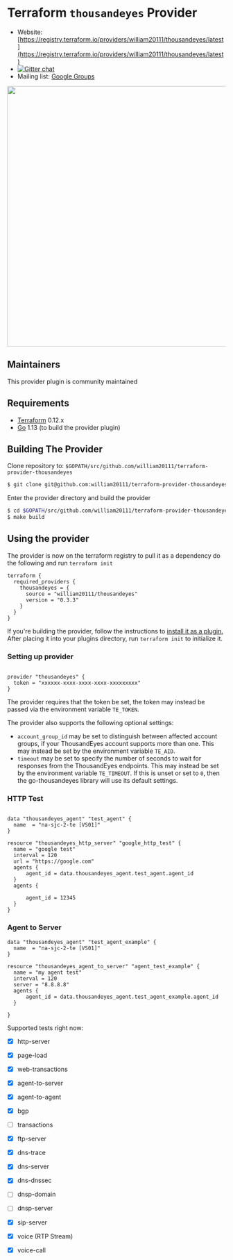 Terraform `thousandeyes` Provider
=========================

- Website: [https://registry.terraform.io/providers/william20111/thousandeyes/latest](https://registry.terraform.io/providers/william20111/thousandeyes/latest)
- [![Gitter chat](https://badges.gitter.im/hashicorp-terraform/Lobby.png)](https://gitter.im/hashicorp-terraform/Lobby)
- Mailing list: [Google Groups](http://groups.google.com/group/terraform-tool)

<img src="https://cdn.rawgit.com/hashicorp/terraform-website/master/content/source/assets/images/logo-hashicorp.svg" width="600px">

Maintainers
-----------

This provider plugin is community maintained

Requirements
------------

- [Terraform](https://www.terraform.io/downloads.html) 0.12.x
- [Go](https://golang.org/doc/install) 1.13 (to build the provider plugin)

Building The Provider
---------------------

Clone repository to: `$GOPATH/src/github.com/william20111/terraform-provider-thousandeyes`

```sh
$ git clone git@github.com:william20111/terraform-provider-thousandeyes $GOPATH/src/github.com/william20111/terraform-provider-thousandeyes
```

Enter the provider directory and build the provider

```sh
$ cd $GOPATH/src/github.com/william20111/terraform-provider-thousandeyes
$ make build
```

Using the provider
----------------------
The provider is now on the terraform registry to pull it as a dependency do the following and run `terraform init`

```hcl
terraform {
  required_providers {
    thousandeyes = {
      source = "william20111/thousandeyes"
      version = "0.3.3"
    }
  }
}
```

If you're building the provider, follow the instructions to [install it as a plugin.](https://www.terraform.io/docs/plugins/basics.html#installing-a-plugin) After placing it into your plugins directory,  run `terraform init` to initialize it.

### Setting up provider

```hcl

provider "thousandeyes" {
  token = "xxxxxx-xxxx-xxxx-xxxx-xxxxxxxxx"
}

```

The provider requires that the token be set, the token may instead be passed via the environment variable `TE_TOKEN`.

The provider also supports the following optional settings:

- `account_group_id` may be set to distinguish between affected account groups, if your ThousandEyes account supports more than one.  This may instead be set by the environment variable `TE_AID`.
- `timeout` may be set to specify the number of seconds to wait for responses from the ThousandEyes endpoints.  This may instead be set by the environment variable `TE_TIMEOUT`.  If this is unset or set to `0`, then the go-thousandeyes library will use its default settings.

### HTTP Test

```hcl

data "thousandeyes_agent" "test_agent" {
  name  = "na-sjc-2-te [VS01]"
}

resource "thousandeyes_http_server" "google_http_test" {
  name = "google test"
  interval = 120
  url = "https://google.com"
  agents {
      agent_id = data.thousandeyes_agent.test_agent.agent_id
  }
  agents {

      agent_id = 12345
  }
}
```

### Agent to Server

```hcl
data "thousandeyes_agent" "test_agent_example" {
  name  = "na-sjc-2-te [VS01]"
}

resource "thousandeyes_agent_to_server" "agent_test_example" {
  name = "my agent test"
  interval = 120
  server = "8.8.8.8"
  agents {
      agent_id = data.thousandeyes_agent.test_agent_example.agent_id
  }

}
```

Supported tests right now:

- [x] http-server
- [x] page-load
- [x] web-transactions
- [x] agent-to-server
- [x] agent-to-agent
- [x] bgp
- [ ] transactions
- [x] ftp-server
- [x] dns-trace
- [x] dns-server
- [x] dns-dnssec
- [ ] dnsp-domain
- [ ] dnsp-server
- [x] sip-server
- [x] voice (RTP Stream)
- [x] voice-call

